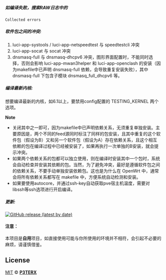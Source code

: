 ##### 如编译失败，搜索RAW日志中的
```
Collected errors
```
##### 软件包之间的冲突:
1. luci-app-systools / luci-app-netspeedtest 与 speedtestcli 冲突
2. luci-app-socat 与 socat 冲突
3. dnsmasq-full 与 dnsmasq-dhcpv6 冲突，图形界面配置时，不能同时选择，否则会影响 luci-app-mwan3helper 和 luci-app-openclash 的安装（因为makefile中已声明 dnsmasq-full 依赖，会导致重复安装失败），其中 dnsmasq-full 下包含子模块 dnsmasq_full_dhcpv6 等。

##### 编译最新内核:
想要编译最新的内核，如6.1以上，要禁用config配置的 TESTING_KERNEL 两个选项。

**Note**
- 关闭其中之一即可，因为makefile中已声明依赖关系，无须重复单独安装。主要原因是，两个不同的feed源同时标注了同样的包安装，且其中重复的这个软件包（假设为B）又和另一个软件包（假设为A）存在依赖关系，且这个相互依赖的包在编译过程中已经被安装了，如果再执行一次单独的B安装，就会提示冲突。
- 如果两个依赖关系的包都可以独立使用，则在编译时安装其中一个包时，系统会自动检查并安装其依赖的包。当然，为了避免冲突，最好是遵循软件包之间的依赖关系，不要手动单独安装依赖包。这也是为什么在 OpenWrt 中，通常会将所有依赖关系都写在 makefile 中，方便系统自动检测和安装。
- 如果要使用autocore，并通过ssh-key自动获取pve宿主机温度，需要对libssh等ssh选项进行开启编译。

##### 更新:
[![GitHub release (latest by date)](https://img.shields.io/github/v/release/cachenow/BuildAuto?style=for-the-badge&logo=appveyor&label=最新固件)](https://github.com/cachenow/BuildAuto/releases/latest)


#### 注意：
本项目是**自用**项目，如直接使用可能与你所使用的环境并不相符，会引起不必要的麻烦，请谨慎借鉴。


## License

[MIT](https://github.com/P3TERX/Actions-OpenWrt/blob/main/LICENSE) © [**P3TERX**](https://p3terx.com)
